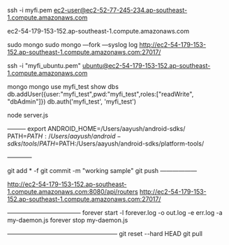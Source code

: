 ssh -i myfi.pem ec2-user@ec2-52-77-245-234.ap-southeast-1.compute.amazonaws.com


ec2-54-179-153-152.ap-southeast-1.compute.amazonaws.com

sudo mongo
sudo mongo —fork —syslog log
http://ec2-54-179-153-152.ap-southeast-1.compute.amazonaws.com:27017/

ssh -i "myfi_ubuntu.pem" ubuntu@ec2-54-179-153-152.ap-southeast-1.compute.amazonaws.com

mongo
mongo
use myfi_test
show dbs
db.addUser({user:"myfi_test",pwd:"myfi_test",roles:["readWrite", "dbAdmin"]})
db.auth('myfi_test', 'myfi_test')

node server.js


———
export ANDROID_HOME=/Users/aayush/android-sdks/
PATH=$PATH:/Users/aayush/android-sdks/tools/
PATH=$PATH:/Users/aayush/android-sdks/platform-tools/

————

git add * -f
git commit -m "working sample"
git push
——————

http://ec2-54-179-153-152.ap-southeast-1.compute.amazonaws.com:8080/api/routers
http://ec2-54-179-153-152.ap-southeast-1.compute.amazonaws.com:27017/

————————————
forever start -l forever.log -o out.log -e err.log -a my-daemon.js
forever stop my-daemon.js

——————————————————
git reset --hard HEAD
git pull
